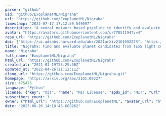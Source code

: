```yaml
---
parser: "github"
uid: "github/ExoplanetML/Nigraha"
url: "https://github.com/ExoplanetML/Nigraha"
timestamp: "2022-07-17 17:12:59.549097"
description: "A neural network based pipeline to identify and evaluate planet candidates from TESS light curves."
avatar: "https://avatars.githubusercontent.com/u/77851194?v=4"
repo_url: "https://github.com/ExoplanetML/Nigraha"
doi: ["https://ui.adsabs.harvard.edu/abs/2021arXiv210109227R", "https://ui.adsabs.harvard.edu/abs/2021ascl.soft01011R/abstract"]
title: "Nigraha: Find and evaluate planet candidates from TESS light curves"
name: "Nigraha"
full_name: "ExoplanetML/Nigraha"
html_url: "https://github.com/ExoplanetML/Nigraha"
created_at: "2021-01-19T23:29:36Z"
updated_at: "2022-04-26T21:12:11Z"
clone_url: "https://github.com/ExoplanetML/Nigraha.git"
homepage: "https://arxiv.org/abs/2101.09227"
size: 475475
language: "Python"
license: {"key": "mit", "name": "MIT License", "spdx_id": "MIT", "url": "https://api.github.com/licenses/mit", "node_id": "MDc6TGljZW5zZTEz"}
subscribers_count: 3
owner: {"html_url": "https://github.com/ExoplanetML", "avatar_url": "https://avatars.githubusercontent.com/u/77851194?v=4", "login": "ExoplanetML", "type": "Organization"}
date: "2023-08-26 14:18:45.688262"
---
```

